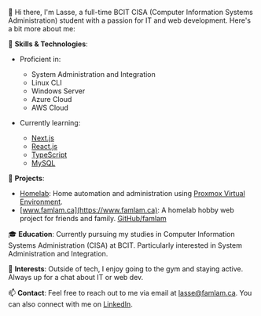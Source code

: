👋 Hi there, I'm Lasse, a full-time BCIT CISA (Computer Information Systems Administration) student with a passion for IT and web development. Here's a bit more about me:

🚀 **Skills & Technologies**:
- Proficient in:
    - System Administration and Integration
    - Linux CLI
    - Windows Server
    - Azure Cloud
    - AWS Cloud
    
- Currently learning:
    - [Next.js](https://nextjs.org "Next JS")
    - [React.js](https://react.dev "React JS")
    - [TypeScript](https://www.typescriptlang.org/ "TypeScript")
    - [MySQL](https://www.mysql.com/ "MySQL")

💼 **Projects**:
- [Homelab](https://www.famlam.ca/dashboard): Home automation and administration using [Proxmox Virtual Environment](https://www.proxmox.com/en/proxmox-virtual-environment/overview).
- [www.famlam.ca](https://www.famlam.ca): A homelab hobby web project for friends and family. [GitHub/famlam](https://github.com/SlickYeet/famlam)

🎓 **Education**:
Currently pursuing my studies in Computer Information Systems Administration (CISA) at BCIT. Particularly interested in System Administration and Integration.

🌟 **Interests**:
Outside of tech, I enjoy going to the gym and staying active. Always up for a chat about IT or web dev.

📫 **Contact**:
Feel free to reach out to me via email at [lasse@famlam.ca](mailto:lasse@famlam.ca). You can also connect with me on [LinkedIn](https://www.linkedin.com/in/lasse-lammers-90a050234/).
